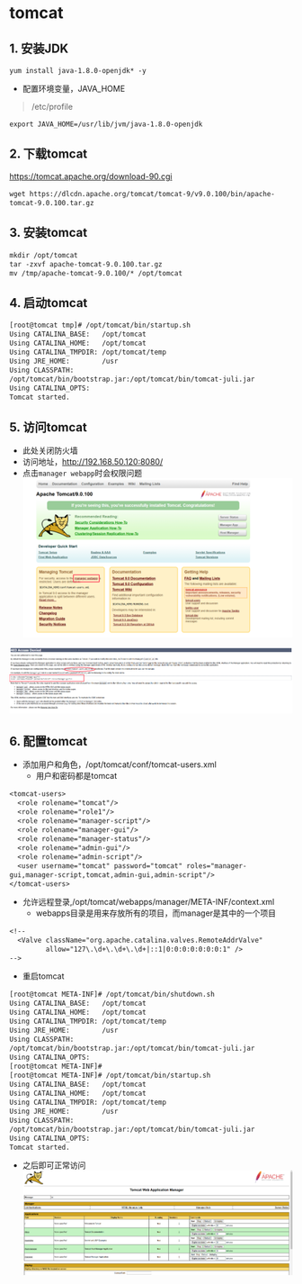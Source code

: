 # tomcat

## 1. 安装JDK
```
yum install java-1.8.0-openjdk* -y
```
* 配置环境变量，JAVA_HOME
> /etc/profile
```
export JAVA_HOME=/usr/lib/jvm/java-1.8.0-openjdk
```

## 2. 下载tomcat
https://tomcat.apache.org/download-90.cgi
```
wget https://dlcdn.apache.org/tomcat/tomcat-9/v9.0.100/bin/apache-tomcat-9.0.100.tar.gz
```

## 3. 安装tomcat
```
mkdir /opt/tomcat
tar -zxvf apache-tomcat-9.0.100.tar.gz
mv /tmp/apache-tomcat-9.0.100/* /opt/tomcat
```

## 4. 启动tomcat
```
[root@tomcat tmp]# /opt/tomcat/bin/startup.sh
Using CATALINA_BASE:   /opt/tomcat
Using CATALINA_HOME:   /opt/tomcat
Using CATALINA_TMPDIR: /opt/tomcat/temp
Using JRE_HOME:        /usr
Using CLASSPATH:       /opt/tomcat/bin/bootstrap.jar:/opt/tomcat/bin/tomcat-juli.jar
Using CATALINA_OPTS:   
Tomcat started.
```


## 5. 访问tomcat
* 此处关闭防火墙
* 访问地址，http://192.168.50.120:8080/
* 点击`manager webapp`时会权限问题
![alt text](401b0efc-5866-425e-8081-aa6d471859b9.png)

![alt text](c80db560-891e-4b2d-83e5-9bddbf0ce5b3.png)

## 6. 配置tomcat
* 添加用户和角色，/opt/tomcat/conf/tomcat-users.xml
  * 用户和密码都是tomcat
```
<tomcat-users>
  <role rolename="tomcat"/>
  <role rolename="role1"/>
  <role rolename="manager-script"/>
  <role rolename="manager-gui"/>
  <role rolename="manager-status"/>
  <role rolename="admin-gui"/>
  <role rolename="admin-script"/>
  <user username="tomcat" password="tomcat" roles="manager-gui,manager-script,tomcat,admin-gui,admin-script"/>
</tomcat-users>
```
* 允许远程登录,/opt/tomcat/webapps/manager/META-INF/context.xml
  * webapps目录是用来存放所有的项目，而manager是其中的一个项目
```
<!--
  <Valve className="org.apache.catalina.valves.RemoteAddrValve"
         allow="127\.\d+\.\d+\.\d+|::1|0:0:0:0:0:0:0:1" />
-->
```
* 重启tomcat
```
[root@tomcat META-INF]# /opt/tomcat/bin/shutdown.sh 
Using CATALINA_BASE:   /opt/tomcat
Using CATALINA_HOME:   /opt/tomcat
Using CATALINA_TMPDIR: /opt/tomcat/temp
Using JRE_HOME:        /usr
Using CLASSPATH:       /opt/tomcat/bin/bootstrap.jar:/opt/tomcat/bin/tomcat-juli.jar
Using CATALINA_OPTS:   
[root@tomcat META-INF]# 
[root@tomcat META-INF]# /opt/tomcat/bin/startup.sh 
Using CATALINA_BASE:   /opt/tomcat
Using CATALINA_HOME:   /opt/tomcat
Using CATALINA_TMPDIR: /opt/tomcat/temp
Using JRE_HOME:        /usr
Using CLASSPATH:       /opt/tomcat/bin/bootstrap.jar:/opt/tomcat/bin/tomcat-juli.jar
Using CATALINA_OPTS:   
Tomcat started.
```

* 之后即可正常访问
![alt text](06151b8d-1dff-451f-af50-90945b64f1f7.png)
